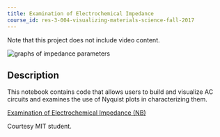 ```yaml
---
title: Examination of Electrochemical Impedance
course_id: res-3-004-visualizing-materials-science-fall-2017
---
```

Note that this project does not include video content.

![graphs of impedance parameters](https://open-learning-course-data-ci.s3.amazonaws.com/res-3-004-visualizing-materials-science-fall-2017/a98d9373d2901542756604e26a60b8f4_MITRES_3_004F17_12_anon.jpg)

Description
-----------

This notebook contains code that allows users to build and visualize AC circuits and examines the use of Nyquist plots in characterizing them.

[Examination of Electrochemical Impedance (NB)](https://open-learning-course-data-ci.s3.amazonaws.com/res-3-004-visualizing-materials-science-fall-2017/ead487794132bf91a7a6e8c20f37486a_2015_anon4.nb)

Courtesy MIT student.